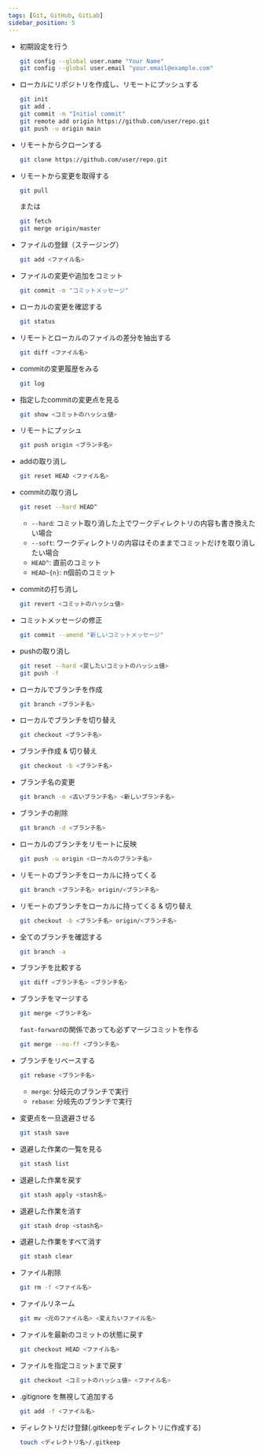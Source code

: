 ```yaml
---
tags: [Git, GitHub, GitLab]
sidebar_position: 5
---
```


- 初期設定を行う
  ```sh
  git config --global user.name "Your Name"
  git config --global user.email "your.email@example.com"
  ```

- ローカルにリポジトリを作成し、リモートにプッシュする
  ```sh
  git init
  git add .
  git commit -m "Initial commit"
  git remote add origin https://github.com/user/repo.git
  git push -u origin main
  ```

- リモートからクローンする
  ```sh
  git clone https://github.com/user/repo.git
  ```

- リモートから変更を取得する
  ```sh
  git pull
  ```

  または

  ```sh
  git fetch
  git merge origin/master
  ```

- ファイルの登録（ステージング）
  ```sh
  git add <ファイル名>
  ```

- ファイルの変更や追加をコミット
  ```sh
  git commit -m "コミットメッセージ"
  ```

- ローカルの変更を確認する
  ```sh
  git status
  ```

- リモートとローカルのファイルの差分を抽出する
  ```sh
  git diff <ファイル名>
  ```

- commitの変更履歴をみる
  ```sh
  git log
  ```

- 指定したcommitの変更点を見る
  ```sh
  git show <コミットのハッシュ値>
  ```

- リモートにプッシュ
  ```sh
  git push origin <ブランチ名>
  ```

- addの取り消し
  ```sh
  git reset HEAD <ファイル名>
  ```

- commitの取り消し
  ```sh
  git reset --hard HEAD^
  ```
  - `--hard`: コミット取り消した上でワークディレクトリの内容も書き換えたい場合
  - `--soft`: ワークディレクトリの内容はそのままでコミットだけを取り消したい場合
  - `HEAD^`: 直前のコミット
  - `HEAD~{n}`: n個前のコミット

- commitの打ち消し
  ```sh
  git revert <コミットのハッシュ値>
  ```

- コミットメッセージの修正
  ```sh
  git commit --amend "新しいコミットメッセージ"
  ```

- pushの取り消し
  ```sh
  git reset --hard <戻したいコミットのハッシュ値>
  git push -f
  ```

- ローカルでブランチを作成
  ```sh
  git branch <ブランチ名>
  ```

- ローカルでブランチを切り替え
  ```sh
  git checkout <ブランチ名>
  ```
- ブランチ作成 & 切り替え
  ```sh
  git checkout -b <ブランチ名>
  ```

- ブランチ名の変更
  ```sh
  git branch -m <古いブランチ名> <新しいブランチ名>
  ```

- ブランチの削除
  ```sh
  git branch -d <ブランチ名>
  ```

- ローカルのブランチをリモートに反映
  ```sh
  git push -u origin <ローカルのブランチ名>
  ```

- リモートのブランチをローカルに持ってくる
  ```sh
  git branch <ブランチ名> origin/<ブランチ名>
  ```

- リモートのブランチをローカルに持ってくる & 切り替え
  ```sh
  git checkout -b <ブランチ名> origin/<ブランチ名>
  ```

- 全てのブランチを確認する
  ```sh
  git branch -a
  ```

- ブランチを比較する
  ```sh
  git diff <ブランチ名> <ブランチ名>
  ```

- ブランチをマージする
  ```sh
  git merge <ブランチ名>
  ```
  
  `fast-forward`の関係であっても必ずマージコミットを作る

  ```sh
  git merge --no-ff <ブランチ名>
  ```

- ブランチをリベースする
  ```sh
  git rebase <ブランチ名>
  ```
  - `merge`: 分岐元のブランチで実行
  - `rebase`: 分岐先のブランチで実行

- 変更点を一旦退避させる
  ```sh
  git stash save
  ```

- 退避した作業の一覧を見る
  ```sh
  git stash list
  ```

- 退避した作業を戻す
  ```sh
  git stash apply <stash名>
  ```

- 退避した作業を消す
  ```sh
  git stash drop <stash名>
  ```

- 退避した作業をすべて消す
  ```sh
  git stash clear
  ```

- ファイル削除
  ```sh
  git rm -f <ファイル名>
  ```

- ファイルリネーム
  ```sh
  git mv <元のファイル名> <変えたいファイル名>
  ```

- ファイルを最新のコミットの状態に戻す
  ```sh
  git checkout HEAD <ファイル名>
  ```

- ファイルを指定コミットまで戻す
  ```sh
  git checkout <コミットのハッシュ値> <ファイル名>
  ```

- .gitignore を無視して追加する
  ```sh
  git add -f <ファイル名>
  ```

- ディレクトリだけ登録(.gitkeepをディレクトリに作成する)
  ```sh
  touch <ディレクトリ名>/.gitkeep
  ```
